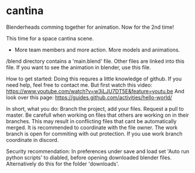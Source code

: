 # cantina

Blenderheads comming together for animation. Now for the 2nd time!

This time for a space cantina scene.

- More team members and more action. More models and animations. 

/blend directory contains a 'main.blend' file. Other files are linked into this file. If you want to see the animation in blender, use this file.

How to get started: Doing this requres a little knowledge of github. If you need help, feel free to contact me. But first watch this video: https://www.youtube.com/watch?v=w3jLJU7DT5E&feature=youtu.be And look over this page: https://guides.github.com/activities/hello-world/

In short, what you do: Branch the project, add your files. Request a pull to master. Be carefull when working on files that others are working on in their branches. This may result in conflicting files that cant be automatically merged. It is recommended to coordinate with the file owner. The work branch is open for commiting with out protection. If you use work branch coordinate in discord.

Security recommendation: In preferences under save and load set 'Auto run python scripts' to diabled, before opening downloaded blender files. Alternatively do this for the folder 'downloads'.

